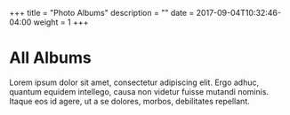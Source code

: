 +++
title = "Photo Albums"
description = "" 
date = 2017-09-04T10:32:46-04:00
weight = 1
+++

# All Albums

Lorem ipsum dolor sit amet, consectetur adipiscing elit. Ergo adhuc, quantum equidem intellego, causa non videtur fuisse mutandi nominis. Itaque eos id agere, ut a se dolores, morbos, debilitates repellant. 